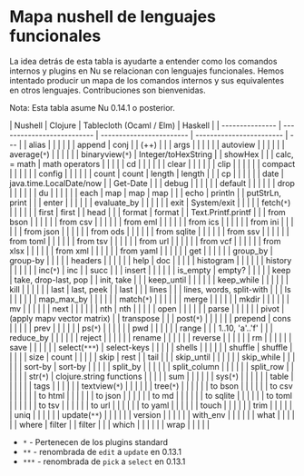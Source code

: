 # Mapa nushell de lenguajes funcionales

La idea detrás de esta tabla is ayudarte a entender como los comandos internos y plugins en Nu se relacionan con lenguajes funcionales. Hemos intentado producir un mapa de los comandos internos y sus equivalentes en otros lenguajes. Contribuciones son bienvenidas.

Nota: Esta tabla asume Nu 0.14.1 o posterior.

| Nushell         | Clojure                    | Tablecloth (Ocaml / Elm) | Haskell                  |
| --------------- | -------------------------- | ------------------------ | ------------------------ | --- |
| alias           |                            |                          |                          |     |
| append          | conj                       |                          | (++)                     |     |
| args            |                            |                          |                          |     |
| autoview        |                            |                          |                          |     |
| average(`*`)    |                            |                          |                          |     |
| binaryview(`*`) | Integer/toHexString        |                          | showHex                  |     |
| calc, = math    | math operators             |                          |                          |     |
| cd              |                            |                          |                          |     |
| clear           |                            |                          |                          |     |
| clip            |                            |                          |                          |     |
| compact         |                            |                          |                          |     |
| config          |                            |                          |                          |     |
| count           | count                      | length                   | length                   |     |
| cp              |                            |                          |                          |     |
| date            | java.time.LocalDate/now    |                          | Get-Date                 |     |
| debug           |                            |                          |                          |     |
| default         |                            |                          |                          |     |
| drop            |                            |                          |                          |     |
| du              |                            |                          |                          |     |
| each            | map                        | map                      | map                      |     |
| echo            | println                    |                          | putStrLn, print          |     |
| enter           |                            |                          |                          |     |
| evaluate_by     |                            |                          |                          |     |
| exit            | System/exit                |                          |                          |     |
| fetch(`*`)      |                            |                          |                          |     |
| first           | first                      |                          | head                     |     |
| format          | format                     |                          | Text.Printf.printf       |     |
| from bson       |                            |                          |                          |     |
| from csv        |                            |                          |                          |     |
| from eml        |                            |                          |                          |     |
| from ics        |                            |                          |                          |     |
| from ini        |                            |                          |                          |     |
| from json       |                            |                          |                          |     |
| from ods        |                            |                          |                          |     |
| from sqlite     |                            |                          |                          |     |
| from ssv        |                            |                          |                          |     |
| from toml       |                            |                          |                          |     |
| from tsv        |                            |                          |                          |     |
| from url        |                            |                          |                          |     |
| from vcf        |                            |                          |                          |     |
| from xlsx       |                            |                          |                          |     |
| from xml        |                            |                          |                          |     |
| from yaml       |                            |                          |                          |     |
| get             |                            |                          |                          |     |
| group_by        | group-by                   |                          |                          |     |
| headers         |                            |                          |                          |     |
| help            | doc                        |                          |                          |     |
| histogram       |                            |                          |                          |     |
| history         |                            |                          |                          |     |
| inc(`*`)        | inc                        |                          | succ                     |     |
| insert          |                            |                          |                          |     |
| is_empty        | empty?                     |                          |                          |     |
| keep            | take, drop-last, pop       |                          | init, take               |     |
| keep_until      |                            |                          |                          |     |
| keep_while      |                            |                          |                          |     |
| kill            |                            |                          |                          |     |
| last            | last, peek                 |                          | last                     |     |
| lines           |                            |                          | lines, words, split-with |     |
| ls              |                            |                          |                          |     |
| map_max_by      |                            |                          |                          |     |
| match(`*`)      |                            |                          |                          |     |
| merge           |                            |                          |                          |     |
| mkdir           |                            |                          |                          |     |
| mv              |                            |                          |                          |     |
| next            |                            |                          |                          |     |
| nth             | nth                        |                          |                          |     |
| open            |                            |                          |                          |     |
| parse           |                            |                          |                          |     |
| pivot           | (apply mapv vector matrix) |                          | transpose                |     |
| post(`*`)       |                            |                          |                          |     |
| prepend         | cons                       |                          |                          |     |
| prev            |                            |                          |                          |     |
| ps(`*`)         |                            |                          |                          |     |
| pwd             |                            |                          |                          |     |
| range           |                            |                          | 1..10, 'a'..'f'          |     |
| reduce_by       |                            |                          |                          |     |
| reject          |                            |                          |                          |     |
| rename          |                            |                          |                          |     |
| reverse         |                            |                          |                          |     |
| rm              |                            |                          |                          |     |
| save            |                            |                          |                          |     |
| select(`***`)   | select-keys                |                          |                          |     |
| shells          |                            |                          |                          |     |
| shuffle         | shuffle                    |                          |                          |     |
| size            | count                      |                          |                          |     |
| skip            | rest                       |                          | tail                     |     |
| skip_until      |                            |                          |                          |     |
| skip_while      |                            |                          |                          |     |
| sort-by         | sort-by                    |                          |                          |     |
| split_by        |                            |                          |                          |     |
| split_column    |                            |                          |                          |     |
| split_row       |                            |                          |                          |     |
| str(`*`)        | clojure.string functions   |                          |                          |     |
| sum             |                            |                          |                          |     |
| sys(`*`)        |                            |                          |                          |     |
| table           |                            |                          |                          |     |
| tags            |                            |                          |                          |     |
| textview(`*`)   |                            |                          |                          |     |
| tree(`*`)       |                            |                          |                          |     |
| to bson         |                            |                          |                          |     |
| to csv          |                            |                          |                          |     |
| to html         |                            |                          |                          |     |
| to json         |                            |                          |                          |     |
| to md           |                            |                          |                          |     |
| to sqlite       |                            |                          |                          |     |
| to toml         |                            |                          |                          |     |
| to tsv          |                            |                          |                          |     |
| to url          |                            |                          |                          |     |
| to yaml         |                            |                          |                          |     |
| touch           |                            |                          |                          |     |
| trim            |                            |                          |                          |     |
| uniq            |                            |                          |                          |     |
| update(`**`)    |                            |                          |                          |     |
| version         |                            |                          |                          |     |
| with_env        |                            |                          |                          |     |
| what            |                            |                          |                          |     |
| where           | filter                     |                          | filter                   |     |
| which           |                            |                          |                          |     |
| wrap            |                            |                          |                          |     |

- `*` - Pertenecen de los plugins standard
- `**` - renombrada de `edit` a `update` en 0.13.1
- `***` - renombrada de `pick` a `select` en 0.13.1
